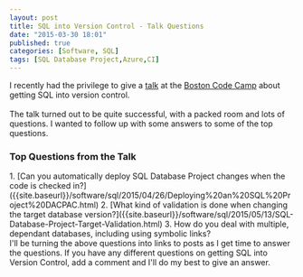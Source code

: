 ```yaml
---
layout: post
title: SQL into Version Control - Talk Questions
date: "2015-03-30 18:01"
published: true
categories: [Software, SQL]
tags: [SQL Database Project,Azure,CI]
---
```


I recently had the privilege to give a [talk][d8c0da08] at the [Boston Code Camp][41767920] about getting SQL into version control.
<br>
<br>
The talk turned out to be quite successful, with a packed room and lots of questions.
I wanted to follow up with some answers to some of the top questions.
<br>
<h3>Top Questions from the Talk</h3>
1. [Can you automatically deploy SQL Database Project changes when the code is checked in?]({{site.baseurl}}/software/sql/2015/04/26/Deploying%20an%20SQL%20Project%20DACPAC.html)
2. [What kind of validation is done when changing the target database version?]({{site.baseurl}}/software/sql/2015/05/13/SQL-Database-Project-Target-Validation.html)
3. How do you deal with multiple, dependant databases, including using symbolic links?


<br>
I'll be turning the above questions into links to posts as I get time to answer the questions.
If you have any different questions on getting SQL into Version Control, add a comment and I'll do my best to give an answer.


  [41767920]: http://www.bostoncodecamp.com/ "Boston Code Camp"
  [d8c0da08]: http://www.bostoncodecamp.com/CC23/Sessions/Details/14225 "Boston Code Camp Talk"
